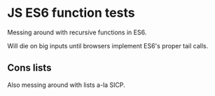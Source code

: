 # JS ES6 function tests

Messing around with recursive functions in ES6.

Will die on big inputs until browsers implement ES6's proper tail calls.

## Cons lists

Also messing around with lists a-la SICP.
